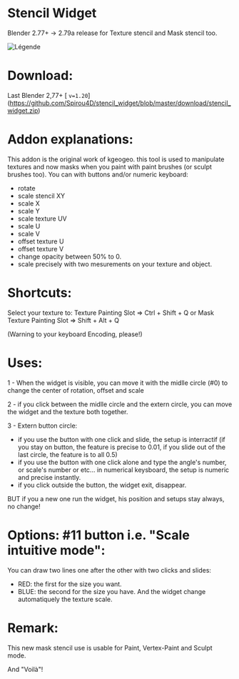 # Stencil Widget
Blender 2.77+ -> 2.79a release for Texture stencil and Mask stencil too.

![Légende](http://lisiere.free.fr/download/2020-02-05_180154.jpg)

# Download:
Last Blender 2,77+ [ `v=1.20`] (https://github.com/Spirou4D/stencil_widget/blob/master/download/stencil_widget.zip)

# Addon explanations:

This addon is the original work of kgeogeo. this tool is used to manipulate textures and now masks when you paint with paint brushes (or sculpt brushes too).
You can with buttons and/or numeric keyboard:
- rotate
- scale stencil XY
- scale X
- scale Y
- scale texture UV
- scale U
- scale V
- offset texture U
- offset texture V
- change opacity between 50% to 0.
- scale precisely with two mesurements on your texture and object.

# Shortcuts:
Select your texture to:
Texture Painting Slot => Ctrl + Shift + Q
or
Mask Texture Painting Slot => Shift + Alt + Q

(Warning to your keyboard Encoding, please!)


# Uses:
1 - When the widget is visible, you can move it with the midlle circle (#0) to change the center of rotation, offset and scale

2 - if you click between the midlle circle and the extern circle, you can move the widget and the texture both together.

3 - Extern button circle:
- if you use the button with one click and slide, the setup is interractif (if you stay on button, the feature is precise to 0.01, if you slide out of the last circle, the feature is to all 0.5)
- if you use the button with one click alone and type the angle's number, or scale's number or etc... in numerical keysboard, the setup is numeric and precise instantly.
- if you click outside the button, the widget exit, disappear.

BUT if you a new one run the widget, his position and setups stay always, no change!

# Options: #11 button i.e.  "Scale intuitive mode":
You can draw two lines one after the other with two clicks and slides: 
- RED: the first for the size you want.
- BLUE: the second for the size you have.
And the widget change automatiquely the texture scale.

# Remark: 
This new mask stencil use is usable for Paint, Vertex-Paint and Sculpt mode.


And "Voilà"!

